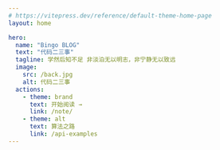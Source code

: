 ```yaml
---
# https://vitepress.dev/reference/default-theme-home-page
layout: home

hero:
  name: "Bingo BLOG"
  text: "代码二三事"
  tagline: 学然后知不足 非淡泊无以明志，非宁静无以致远
  image:
    src: /back.jpg
    alt: 代码二三事
  actions:
    - theme: brand
      text: 开始阅读 →
      link: /note/
    - theme: alt
      text: 算法之路
      link: /api-examples
---
```





